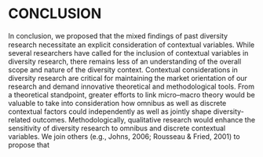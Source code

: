 # CONCLUSION

In conclusion, we proposed that the mixed ﬁndings of past diversity research necessitate an explicit consideration of contextual variables. While several researchers have called for the inclusion of contextual variables in diversity research, there remains less of an understanding of the overall scope and nature of the diversity context. Contextual considerations in diversity research are critical for maintaining the market orientation of our research and demand innovative theoretical and methodological tools. From a theoretical standpoint, greater efforts to link micro–macro theory would be valuable to take into consideration how omnibus as well as discrete contextual factors could independently as well as jointly shape diversity- related outcomes. Methodologically, qualitative research would enhance the sensitivity of diversity research to omnibus and discrete contextual variables. We join others (e.g., Johns, 2006; Rousseau & Fried, 2001) to propose that